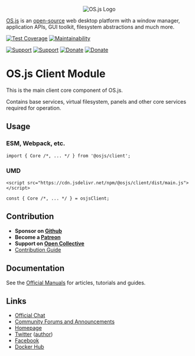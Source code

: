 <p align="center">
  <img alt="OS.js Logo" src="https://raw.githubusercontent.com/os-js/gfx/master/logo-big.png" />
</p>

[OS.js](https://www.os-js.org/) is an [open-source](https://raw.githubusercontent.com/os-js/OS.js/master/LICENSE) web desktop platform with a window manager, application APIs, GUI toolkit, filesystem abstractions and much more.

[![Test Coverage](https://api.codeclimate.com/v1/badges/074b81c78fd887a7def5/test_coverage)](https://codeclimate.com/github/os-js/osjs-client/test_coverage)
[![Maintainability](https://api.codeclimate.com/v1/badges/074b81c78fd887a7def5/maintainability)](https://codeclimate.com/github/os-js/osjs-client/maintainability)

[![Support](https://img.shields.io/badge/patreon-support-orange.svg)](https://www.patreon.com/user?u=2978551&ty=h&u=2978551)
[![Support](https://img.shields.io/badge/opencollective-donate-red.svg)](https://opencollective.com/osjs)
[![Donate](https://img.shields.io/badge/liberapay-donate-yellowgreen.svg)](https://liberapay.com/os-js/)
[![Donate](https://img.shields.io/badge/paypal-donate-yellow.svg)](https://paypal.me/andersevenrud)

# OS.js Client Module

This is the main client core component of OS.js.

Contains base services, virtual filesystem, panels and other core services required for operation.

## Usage

### ESM, Webpack, etc.

```
import { Core /*, ... */ } from '@osjs/client';
```

### UMD

```
<script src="https://cdn.jsdelivr.net/npm/@osjs/client/dist/main.js"></script>
```

```
const { Core /*, ... */ } = osjsClient;
```

## Contribution

* **Sponsor on [Github](https://github.com/sponsors/andersevenrud)**
* **Become a [Patreon](https://www.patreon.com/user?u=2978551&ty=h&u=2978551)**
* **Support on [Open Collective](https://opencollective.com/osjs)**
* [Contribution Guide](https://github.com/os-js/OS.js/blob/master/CONTRIBUTING.md)

## Documentation

See the [Official Manuals](https://manual.os-js.org/) for articles, tutorials and guides.

## Links

* [Official Chat](https://gitter.im/os-js/OS.js)
* [Community Forums and Announcements](https://community.os-js.org/)
* [Homepage](https://os-js.org/)
* [Twitter](https://twitter.com/osjsorg) ([author](https://twitter.com/andersevenrud))
* [Facebook](https://www.facebook.com/os.js.org)
* [Docker Hub](https://hub.docker.com/u/osjs/)
